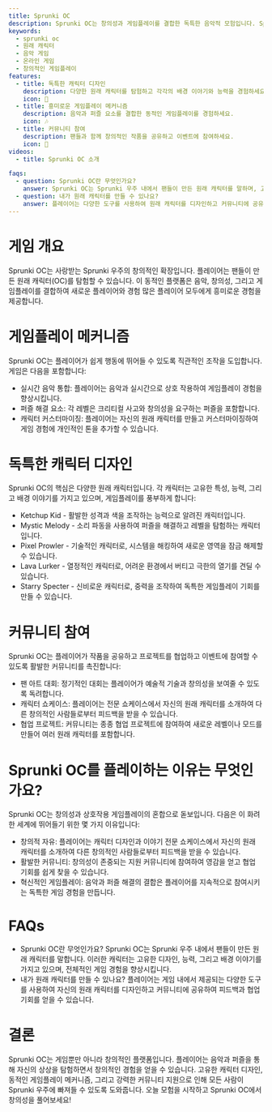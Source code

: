 ```yaml
---
title: Sprunki OC
description: Sprunki OC는 창의성과 게임플레이를 결합한 독특한 음악적 모험입니다. Sprunki의 원래 캐릭터(OC)를 탐험하고 창의성을 발휘하세요.
keywords:
  - sprunki oc
  - 원래 캐릭터
  - 음악 게임
  - 온라인 게임
  - 창의적인 게임플레이
features:
  - title: 독특한 캐릭터 디자인
    description: 다양한 원래 캐릭터를 탐험하고 각각의 배경 이야기와 능력을 경험하세요.
    icon: 🌟
  - title: 흥미로운 게임플레이 메커니즘
    description: 음악과 퍼즐 요소를 결합한 동적인 게임플레이를 경험하세요.
    icon: 🎶
  - title: 커뮤니티 참여
    description: 팬들과 함께 창의적인 작품을 공유하고 이벤트에 참여하세요.
    icon: 🤝
videos:
  - title: Sprunki OC 소개

faqs:
  - question: Sprunki OC란 무엇인가요?
    answer: Sprunki OC는 Sprunki 우주 내에서 팬들이 만든 원래 캐릭터를 말하며, 고유한 디자인과 이야기를 가지고 있습니다.
  - question: 내가 원래 캐릭터를 만들 수 있나요?
    answer: 플레이어는 다양한 도구를 사용하여 원래 캐릭터를 디자인하고 커뮤니티에 공유하여 피드백과 협업을 받을 수 있습니다.
---
```


# 게임 개요

Sprunki OC는 사랑받는 Sprunki 우주의 창의적인 확장입니다. 플레이어는 팬들이 만든 원래 캐릭터(OC)를 탐험할 수 있습니다. 이 동적인 플랫폼은 음악, 창의성, 그리고 게임플레이를 결합하여 새로운 플레이어와 경험 많은 플레이어 모두에게 흥미로운 경험을 제공합니다.

# 게임플레이 메커니즘

Sprunki OC는 플레이어가 쉽게 행동에 뛰어들 수 있도록 직관적인 조작을 도입합니다. 게임은 다음을 포함합니다:

- 실시간 음악 통합: 플레이어는 음악과 실시간으로 상호 작용하여 게임플레이 경험을 향상시킵니다.
- 퍼즐 해결 요소: 각 레벨은 크리티컬 사고와 창의성을 요구하는 퍼즐을 포함합니다.
- 캐릭터 커스터마이징: 플레이어는 자신의 원래 캐릭터를 만들고 커스터마이징하여 게임 경험에 개인적인 톤을 추가할 수 있습니다.

# 독특한 캐릭터 디자인

Sprunki OC의 핵심은 다양한 원래 캐릭터입니다. 각 캐릭터는 고유한 특성, 능력, 그리고 배경 이야기를 가지고 있으며, 게임플레이를 풍부하게 합니다:

- Ketchup Kid - 활발한 성격과 색을 조작하는 능력으로 알려진 캐릭터입니다.
- Mystic Melody - 소리 파동을 사용하여 퍼즐을 해결하고 레벨을 탐험하는 캐릭터입니다.
- Pixel Prowler - 기술적인 캐릭터로, 시스템을 해킹하여 새로운 영역을 잠금 해제할 수 있습니다.
- Lava Lurker - 열정적인 캐릭터로, 어려운 환경에서 버티고 극한의 열기를 견딜 수 있습니다.
- Starry Specter - 신비로운 캐릭터로, 중력을 조작하여 독특한 게임플레이 기회를 만들 수 있습니다.

# 커뮤니티 참여

Sprunki OC는 플레이어가 작품을 공유하고 프로젝트를 협업하고 이벤트에 참여할 수 있도록 활발한 커뮤니티를 촉진합니다:

- 팬 아트 대회: 정기적인 대회는 플레이어가 예술적 기술과 창의성을 보여줄 수 있도록 독려합니다.
- 캐릭터 쇼케이스: 플레이어는 전문 쇼케이스에서 자신의 원래 캐릭터를 소개하여 다른 창의적인 사람들로부터 피드백을 받을 수 있습니다.
- 협업 프로젝트: 커뮤니티는 종종 협업 프로젝트에 참여하여 새로운 레벨이나 모드를 만들어 여러 원래 캐릭터를 포함합니다.

# Sprunki OC를 플레이하는 이유는 무엇인가요?

Sprunki OC는 창의성과 상호작용 게임플레이의 혼합으로 돋보입니다. 다음은 이 화려한 세계에 뛰어들기 위한 몇 가지 이유입니다:

- 창의적 자유: 플레이어는 캐릭터 디자인과 이야기 전문 쇼케이스에서 자신의 원래 캐릭터를 소개하여 다른 창의적인 사람들로부터 피드백을 받을 수 있습니다.
- 활발한 커뮤니티: 창의성이 존중되는 지원 커뮤니티에 참여하여 영감을 얻고 협업 기회를 쉽게 찾을 수 있습니다.
- 혁신적인 게임플레이: 음악과 퍼즐 해결의 결합은 플레이어를 지속적으로 참여시키는 독특한 게임 경험을 만듭니다.

# FAQs

- Sprunki OC란 무엇인가요?
  Sprunki OC는 Sprunki 우주 내에서 팬들이 만든 원래 캐릭터를 말합니다. 이러한 캐릭터는 고유한 디자인, 능력, 그리고 배경 이야기를 가지고 있으며, 전체적인 게임 경험을 향상시킵니다.
- 내가 원래 캐릭터를 만들 수 있나요?
  플레이어는 게임 내에서 제공되는 다양한 도구를 사용하여 자신의 원래 캐릭터를 디자인하고 커뮤니티에 공유하여 피드백과 협업 기회를 얻을 수 있습니다.

# 결론

Sprunki OC는 게임뿐만 아니라 창의적인 플랫폼입니다. 플레이어는 음악과 퍼즐을 통해 자신의 상상을 탐험하면서 창의적인 경험을 얻을 수 있습니다. 고유한 캐릭터 디자인, 동적인 게임플레이 메커니즘, 그리고 강력한 커뮤니티 지원으로 인해 모든 사람이 Sprunki 우주에 빠져들 수 있도록 도와줍니다.
오늘 모험을 시작하고 Sprunki OC에서 창의성을 풀어보세요!
